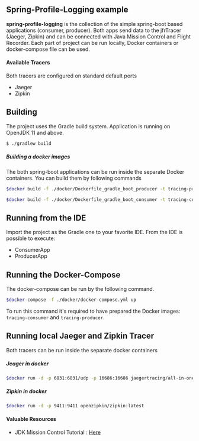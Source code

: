 ## Spring-Profile-Logging example

**spring-profile-logging** is the collection of the simple spring-boot based 
applications (consumer, producer). Both apps send data to the jfrTracer (Jaeger, Zipkin) and 
can be connected with Java Mission Control and Flight Recorder.
Each part of project can be run locally, Docker containers or docker-compose file can be used. 

#### Available Tracers
Both tracers are configured on standard default ports
- Jaeger 
- Zipkin 

## Building
The project uses the Gradle build system. Application is running on OpenJDK 11 and above.
```bash
$ ./gradlew build
```
##### Building a docker images
The both spring-boot applications can be run inside the separate Docker containers. You can build 
them by following commands

```bash
$docker build -f ./docker/Dockerfile_gradle_boot_producer -t tracing-producer .
```

```bash
$docker build -f ./docker/Dockerfile_gradle_boot_consumer -t tracing-consumer .
```

## Running from the IDE
Import the project as the Gradle one to your favorite IDE. From the IDE is possible to execute:
- ConsumerApp
- ProducerApp

## Running the Docker-Compose
The docker-compose can be run by the following command. 
```bash
$docker-compose -f ./docker/docker-compose.yml up
```
To run this command it's required to have prepared the Docker images: `tracing-consumer` and `tracing-producer`.

## Running local Jaeger and Zipkin Tracer
Both tracers can be run inside the separate docker containers 

##### Jeager in docker
```bash
$docker run -d -p 6831:6831/udp -p 16686:16686 jaegertracing/all-in-one:latest
```

##### Zipkin in docker
```bash
$docker run -d -p 9411:9411 openzipkin/zipkin:latest
```

#### Valuable Resources
- JDK Mission Control Tutorial : [Here](https://github.com/thegreystone/jmc-tutorial/tree/master/projects) 
